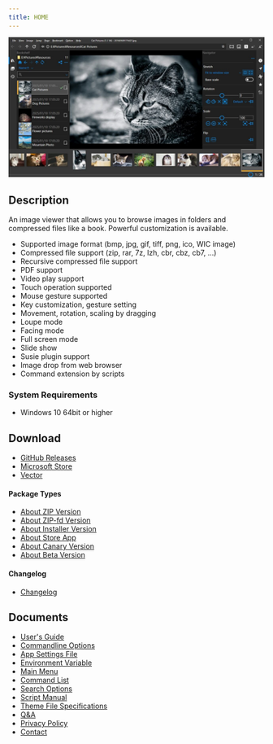 ```yaml
---
title: HOME
---
```


![NeeView39.jpg](../assets/images/NeeView42.en-us.jpg)

<!-- section: overview -->

## Description

An image viewer that allows you to browse images in folders and compressed files like a book.
Powerful customization is available.

- Supported image format (bmp, jpg, gif, tiff, png, ico, WIC image)
- Compressed file support (zip, rar, 7z, lzh, cbr, cbz, cb7, ...)
- Recursive compressed file support
- PDF support
- Video play support
- Touch operation supported
- Mouse gesture supported
- Key customization, gesture setting
- Movement, rotation, scaling by dragging
- Loupe mode
- Facing mode
- Full screen mode
- Slide show
- Susie plugin support
- Image drop from web browser
- Command extension by scripts

### System Requirements

* Windows 10 64bit or higher

<!-- end_section: overview -->

## Download

- [GitHub Releases](https://github.com/neelabo/NeeView/releases)
- [Microsoft Store](https://www.microsoft.com/store/apps/9p24z53hc1jr)
- [Vector](https://www.vector.co.jp/soft/winnt/art/se512262.html)

#### Package Types

* [About ZIP Version](package-zip.md)
* [About ZIP-fd Version](package-zip-fd.md)
* [About Installer Version](package-installer.md)
* [About Store App](package-storeapp.md)
* [About Canary Version](package-canary.md)
* [About Beta Version](package-beta.md)

#### Changelog

 * [Changelog](changelog.md)

## Documents

 * [User's Guide](userguide.md)
 * [Commandline Options](commandline-options.md)
 * [App Settings File](appsettings.md)
 * [Environment Variable](environment-value.md)
 * [Main Menu](main-menu.html)
 * [Command List](command-list.html)
 * [Search Options](search-options.html)
 * [Script Manual](script-manual.html)
 * [Theme File Specifications](theme.md)
 * [Q&A](question-and-answer.md)
 * [Privacy Policy](privacy-policy.md)
 * [Contact](contact.md)
